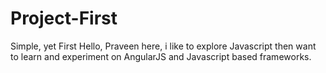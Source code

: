 # Project-First
Simple, yet First
Hello, Praveen here, i like to explore Javascript then want to learn and experiment on AngularJS and Javascript based frameworks.
